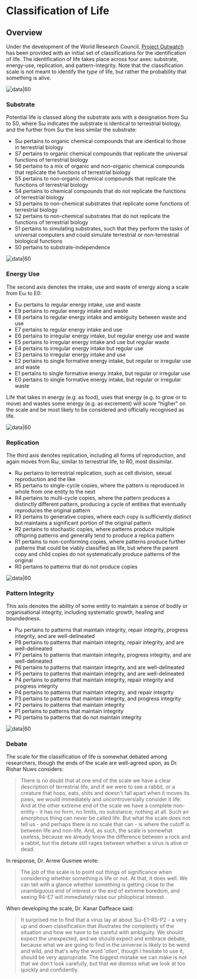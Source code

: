 # Classification of Life


## Overview

Under the development of the World Research Council, [Project Outwatch](wrc_projectoutwatch_overview.md) has been provided with an initial set of classifications for the identification of life.  The identification of life takes place across four axes: substrate, energy-use, replication, and pattern-integrity.  Note that the classification scale is not meant to identify the *type* of life, but rather the probability that something is alive.

![data|60](header_data_1)

### Substrate

Potential life is classed along the substrate axis with a designation from Sω to S0, where Sω indicates the substrate is identical to terrestrial biology, and the further from Sω the less similar the substrate:

+ Sω pertains to organic chemical compounds that are identical to those in terrestrial biology
+ S7 pertains to organic chemical compounds that replicate the universal functions of terrestrial biology
+ S6 pertains to a mix of organic and non-organic chemical compounds that replicate the functions of terrestrial biology
+ S5 pertains to non-organic chemical compounds that replicate the functions of terrestrial biology
+ S4 pertains to chemical compounds that do not replicate the functions of terrestrial biology
+ S3 pertains to non-chemical substrates that replicate some functions of terrestrial biology
+ S2 pertains to non-chemical substrates that do not replicate the functions of terrestrial biology
+ S1 pertains to simulating substrates, such that they perform the tasks of universal computers and could simulate terrestrial or non-terrestrial biological functions
+ S0 pertains to substrate-independence

![data|60](header_data_2)

### Energy Use

The second axis denotes the intake, use and waste of energy along a scale from Eω to E0:

+ Eω pertains to regular energy intake, use and waste
+ E9 pertains to regular energy intake and waste
+ E8 pertains to regular energy intake and ambiguity between waste and use
+ E7 pertains to regular energy intake and use
+ E6 pertains to irregular energy intake, but regular energy use and waste
+ E5 pertains to irregular energy intake and use but regular waste
+ E4 pertains to irregular energy intake but regular use
+ E3 pertains to irregular energy intake and use
+ E2 pertains to single formative energy intake, but regular or irregular use and waste
+ E1 pertains to single formative energy intake, but regular or irregular use
+ E0 pertains to single formative energy intake, but regular or irregular waste

Life that takes in energy (e.g. as food), uses that energy (e.g. to grow or to move) and wastes some energy (e.g. as excrement) will score "higher" on the scale and be most likely to be considered and officially recognised as life.

![data|60](header_data_3)

### Replication

The third axis denotes replication, including all forms of reproduction, and again moves from Rω, similar to terrestrial life, to R0, most dissimilar.

+ Rω pertains to terrestrial replication, such as cell division, sexual reproduction and the like
+ R5 pertains to single-cycle copies, where the pattern is reproduced in whole from one entity to the next
+ R4 pertains to multi-cycle copies, where the pattern produces a distinctly different pattern, producing a cycle of entities that eventually reproduces the original pattern
+ R3 pertains to generative copies, where each copy is sufficiently distinct but maintains a significant portion of the original pattern
+ R2 pertains to stochastic copies, where patterns produce multiple offspring patterns and generally tend to produce a replica pattern
+ R1 pertains to non-conforming copies, where patterns produce further patterns that could be viably classified as life, but where the parent copy and child copies  do not systematically produce patterns of the original
+ R0 pertains to patterns that do not produce copies

![data|60](header_data_4)

### Pattern Integrity

This axis denotes the ability of some entity to maintain a sense of bodily or organisational integrity, including systematic growth, healing and boundedness.

+ Pω pertains to patterns that maintain integrity, repair integrity, progress integrity, and are well-delineated
+ P8 pertains to patterns that maintain integrity, repair integrity, and are well-delineated
+ P7 pertains to patterns that maintain integrity, progress integrity, and are well-delineated
+ P6 pertains to patterns that maintain integrity, and are well-delineated
+ P5 pertains to patterns that maintain integrity, and are well-delineated
+ P4 pertains to patterns that maintain integrity, repair integrity and progress integrity
+ P4 pertains to patterns that maintain integrity, and repair integrity
+ P3 pertains to patterns that maintain integrity, and progress integrity
+ P2 pertains to patterns that maintain integrity
+ P1 pertains to patterns that maintain integrity
+ P0 pertains to patterns that do not maintain integrity

![data|60](header_data_5)

### Debate

The scale for the classification of life is somewhat debated among researchers, though the ends of the scale are well-agreed upon, as Dr. Rishar Nuws considers:

> There is no doubt that at one end of the scale we have a clear description of terrestrial life, and if we were to see a rabbit, or a creature that hops, eats, shits and doesn't fall apart when it moves its paws, we would immediately and uncontroversially consider it life.  And at the other extreme end of the scale we have a complete non-entity - it has no form, no limits, no substance, nothing at all.  Such an amorphous thing can never be called life.
> But what the scale does not tell us - and perhaps there is no scale that can - is where the cutoff is between life and non-life.  And, as such, the scale is somewhat useless, because we already know the difference between a rock and a rabbit, but the debate still rages between whether a virus is alive or dead.

In response, Dr. Arrew Gusmee wrote:

> The job of the scale is to point out things of significance when considering whether something is life or not.  At that, it does well.  We can tell with a glance whether something is getting close to the unambiguous end of interest or the end of extreme boredom, and seeing R4-E7 will immediately raise our philophical interest.

When developing the scale, Dr. Kanar Daffeace said:

> It surprised me to find that a virus lay at about Sω-E1-R5-P2 - a very up and down classification that illustrates the complexity of the situation and how we have to be careful with ambiguity.  We should expect the unexpected, and we should expect and embrace debate, because what we are going to find in the universe is likely to be weird and wild, and that's why the word '*alien*', though I hesitate to use it, should be very appropriate.  The biggest mistake we can make is not that we don't look carefully, but that we dismiss what we look at too quickly and confidently.
